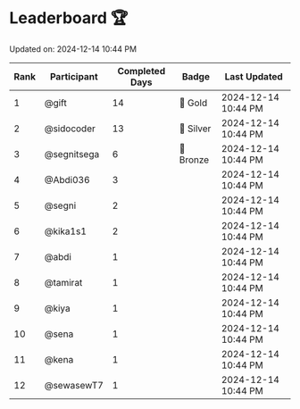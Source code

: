 # Leaderboard 🏆

Updated on: 2024-12-14 10:44 PM

| Rank | Participant       | Completed Days | Badge      | Last Updated         |
|------|-------------------|----------------|------------|----------------------|
| 1    | @gift             | 14             | 🏅 Gold     | 2024-12-14 10:44 PM |
| 2    | @sidocoder        | 13             | 🥈 Silver   | 2024-12-14 10:44 PM |
| 3    | @segnitsega       | 6              | 🥉 Bronze   | 2024-12-14 10:44 PM |
| 4    | @Abdi036          | 3              |            | 2024-12-14 10:44 PM |
| 5    | @segni            | 2              |            | 2024-12-14 10:44 PM |
| 6    | @kika1s1          | 2              |            | 2024-12-14 10:44 PM |
| 7    | @abdi             | 1              |            | 2024-12-14 10:44 PM |
| 8    | @tamirat          | 1              |            | 2024-12-14 10:44 PM |
| 9    | @kiya             | 1              |            | 2024-12-14 10:44 PM |
| 10   | @sena             | 1              |            | 2024-12-14 10:44 PM |
| 11   | @kena             | 1              |            | 2024-12-14 10:44 PM |
| 12   | @sewasewT7        | 1              |            | 2024-12-14 10:44 PM |
